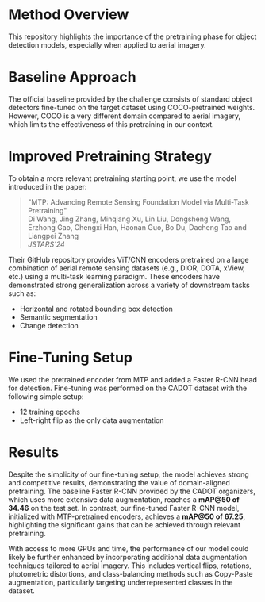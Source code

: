 # Method Overview

This repository highlights the importance of the pretraining phase for object detection models, especially when applied to aerial imagery.

# Baseline Approach

The official baseline provided by the challenge consists of standard object detectors fine-tuned on the target dataset using COCO-pretrained weights. However, COCO is a very different domain compared to aerial imagery, which limits the effectiveness of this pretraining in our context.

# Improved Pretraining Strategy

To obtain a more relevant pretraining starting point, we use the model introduced in the paper:

> "MTP: Advancing Remote Sensing Foundation Model via Multi-Task Pretraining"  
> Di Wang, Jing Zhang, Minqiang Xu, Lin Liu, Dongsheng Wang, Erzhong Gao, Chengxi Han, Haonan Guo, Bo Du, Dacheng Tao and Liangpei Zhang  
> *JSTARS'24*


Their GitHub repository provides ViT/CNN encoders pretrained on a large combination of aerial remote sensing datasets (e.g., DIOR, DOTA, xView, etc.) using a multi-task learning paradigm. These encoders have demonstrated strong generalization across a variety of downstream tasks such as:

- Horizontal and rotated bounding box detection
- Semantic segmentation
- Change detection

# Fine-Tuning Setup

We used the pretrained encoder from MTP and added a Faster R-CNN head for detection. Fine-tuning was performed on the CADOT dataset with the following simple setup:
- 12 training epochs
- Left-right flip as the only data augmentation


# Results 

Despite the simplicity of our fine-tuning setup, the model achieves strong and competitive results, demonstrating the value of domain-aligned pretraining. The baseline Faster R-CNN provided by the CADOT organizers, which uses more extensive data augmentation, reaches a **mAP@50 of 34.46** on the test set. In contrast, our fine-tuned Faster R-CNN model, initialized with MTP-pretrained encoders, achieves a **mAP@50 of 67.25**, highlighting the significant gains that can be achieved through relevant pretraining.

With access to more GPUs and time, the performance of our model could likely be further enhanced by incorporating additional data augmentation techniques tailored to aerial imagery. This includes vertical flips, rotations, photometric distortions, and class-balancing methods such as Copy-Paste augmentation, particularly targeting underrepresented classes in the dataset.
